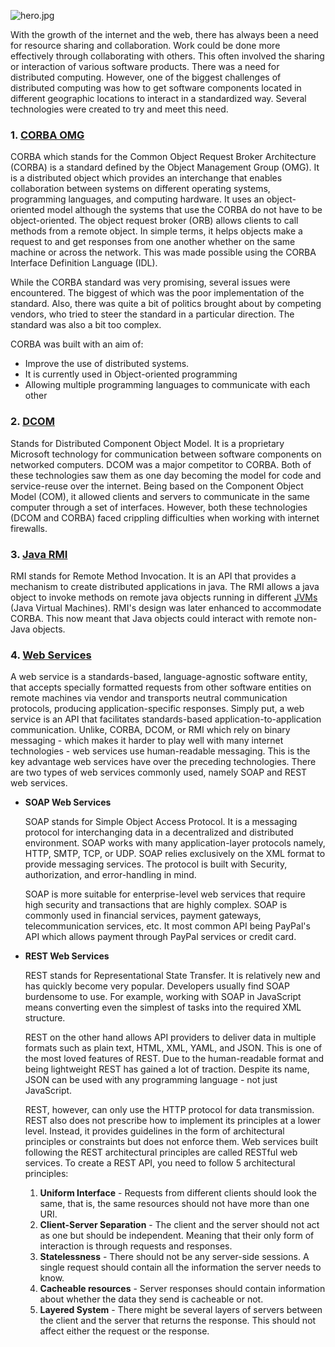 ![hero.jpg](/engineering-education/the-evolution-of-resource-sharing-technologies-over-the-internet/hero.jpg)

With the growth of the internet and the web, there has always been a need for resource sharing and collaboration. Work could be done more effectively through collaborating with others. This often involved the sharing or interaction of various software products. There was a need for distributed computing. However, one of the biggest challenges of distributed computing was how to get software components located in different geographic locations to interact in a standardized way. Several technologies were created to try and meet this need.

### 1. [CORBA OMG](https://en.wikipedia.org/wiki/Common_Object_Request_Broker_Architecture)

CORBA which stands for the Common Object Request Broker Architecture (CORBA) is a standard defined by the Object Management Group (OMG). It is a distributed object which provides an interchange that enables collaboration between systems on different operating systems, programming languages, and computing hardware. It uses an object-oriented model although the systems that use the CORBA do not have to be object-oriented. The object request broker (ORB) allows clients to call methods from a remote object. In simple terms, it helps objects make a request to and get responses from one another whether on the same machine or across the network. This was made possible using the CORBA Interface Definition Language (IDL).

While the CORBA standard was very promising, several issues were encountered. The biggest of which was the poor implementation of the standard. Also, there was quite a bit of politics brought about by competing vendors, who tried to steer the standard in a particular direction. The standard was also a bit too complex.

CORBA was built with an aim of:
 - Improve the use of distributed systems.
 - It is currently used in Object-oriented programming
 - Allowing multiple programming languages to communicate with each other

### 2. [DCOM](https://en.wikipedia.org/wiki/Distributed_Component_Object_Model)

Stands for Distributed Component Object Model. It is a proprietary Microsoft technology for communication between software components on networked computers. DCOM was a major competitor to CORBA. Both of these technologies saw them as one day becoming the model for code and service-reuse over the internet. Being based on the Component Object Model (COM), it allowed clients and servers to communicate in the same computer through a set of interfaces. However, both these technologies (DCOM and CORBA) faced crippling difficulties when working with internet firewalls.

### 3. [Java RMI](https://www.javatpoint.com/RMI)

RMI stands for Remote Method Invocation. It is an API that provides a mechanism to create distributed applications in java. The RMI allows a java object to invoke methods on remote java objects running in different [JVMs](https://www.guru99.com/java-virtual-machine-jvm.html) (Java Virtual Machines). RMI's design was later enhanced to accommodate CORBA. This now meant that Java objects could interact with remote non-Java objects.

### 4. [Web Services](https://en.wikipedia.org/wiki/Web_service)

A web service is a standards-based, language-agnostic software entity, that accepts specially formatted requests from other software entities on remote machines via vendor and transports neutral communication protocols, producing application-specific responses. Simply put, a web service is an API that facilitates standards-based application-to-application communication. Unlike, CORBA, DCOM, or RMI which rely on binary messaging - which makes it harder to play well with many internet technologies - web services use human-readable messaging. This is the key advantage web services have over the preceding technologies. There are two types of web services commonly used, namely SOAP and REST web services.

 * **SOAP Web Services**

    SOAP stands for Simple Object Access Protocol. It is a messaging protocol for interchanging data in a decentralized and distributed environment. SOAP works with many application-layer protocols namely, HTTP, SMTP, TCP, or UDP. SOAP relies exclusively on the XML format to provide messaging services. The protocol is built with Security, authorization, and error-handling in mind.

    SOAP is more suitable for enterprise-level web services that require high security and transactions that are highly complex. SOAP is commonly used in financial services, payment gateways, telecommunication services, etc. It most common API being PayPal's API which allows payment through PayPal services or credit card.

* **REST Web Services**

    REST stands for Representational State Transfer. It is relatively new and has quickly become very popular. Developers usually find SOAP burdensome to use. For example, working with SOAP in JavaScript means converting even the simplest of tasks into the required XML structure.

    REST on the other hand allows API providers to deliver data in multiple formats such as plain text, HTML, XML, YAML, and JSON. This is one of the most loved features of REST. Due to the human-readable format and being lightweight REST has gained a lot of traction. Despite its name, JSON can be used with any programming language - not just JavaScript.

    REST, however, can only use the HTTP protocol for data transmission. REST also does not prescribe how to implement its principles at a lower level. Instead, it provides guidelines in the form of architectural principles or constraints but does not enforce them. Web services built following the REST architectural principles are called RESTful web services. To create a REST API, you need to follow 5 architectural principles:

    1. **Uniform Interface** - Requests from different clients should look the same, that is, the same resources should not have more than one URI.
    2. **Client-Server Separation** - The client and the server should not act as one but should be independent. Meaning that their only form of interaction is through requests and responses.
    3. **Statelessness** - There should not be any server-side sessions. A single request should contain all the information the server needs to know.
    4. **Cacheable resources** - Server responses should contain information about whether the data they send is cacheable or not.
    5. **Layered System** - There might be several layers of servers between the client and the server that returns the response. This should not affect either the request or the response.
